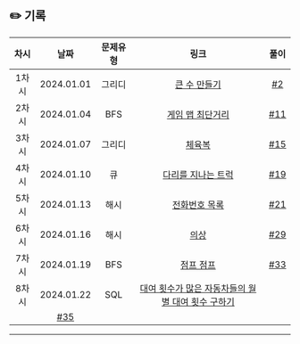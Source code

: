 ## ✏️ 기록   

| 차시 |    날짜    | 문제유형 | 링크 |                                  풀이                                   |
|:----:|:---------:|:----:|:-----:|:---------------------------------------------------------------------:|
| 1차시 | 2024.01.01 |  그리디  | <a href="https://school.programmers.co.kr/learn/courses/30/lessons/42883">큰 수 만들기</a>   | [#2](https://github.com/AlgoLeadMe/AlgoLeadMe-4/pull/2) |
| 2차시 | 2024.01.04 |  BFS  | <a href="https://school.programmers.co.kr/learn/courses/30/lessons/1844">게임 맵 최단거리</a>   | [#11](https://github.com/AlgoLeadMe/AlgoLeadMe-4/pull/11) |
| 3차시 | 2024.01.07 |  그리디  | <a href="https://school.programmers.co.kr/learn/courses/30/lessons/42862">체육복</a>   | [#15](https://github.com/AlgoLeadMe/AlgoLeadMe-4/pull/15) |
| 4차시 | 2024.01.10 |  큐  | <a href="https://school.programmers.co.kr/learn/courses/30/lessons/42583">다리를 지나는 트럭</a>   | [#19](https://github.com/AlgoLeadMe/AlgoLeadMe-4/pull/19) |
| 5차시 | 2024.01.13 |  해시  | <a href="https://school.programmers.co.kr/learn/courses/30/lessons/42577">전화번호 목록</a>   | [#21](https://github.com/AlgoLeadMe/AlgoLeadMe-4/pull/21) |
| 6차시 | 2024.01.16 |  해시  | <a href="https://school.programmers.co.kr/learn/courses/30/lessons/42578">의상</a>   | [#29](https://github.com/AlgoLeadMe/AlgoLeadMe-4/pull/29) |
| 7차시 | 2024.01.19 |  BFS  | <a href="https://www.acmicpc.net/problem/14248">점프 점프</a>   | [#33](https://github.com/AlgoLeadMe/AlgoLeadMe-4/pull/33) |
| 8차시 | 2024.01.22 |  SQL  | <a href="https://school.programmers.co.kr/learn/courses/30/lessons/151139">대여 횟수가 많은 자동차들의 월별 대여 횟수 구하기
</a>   | [#35](https://github.com/AlgoLeadMe/AlgoLeadMe-4/pull/35) |
---

